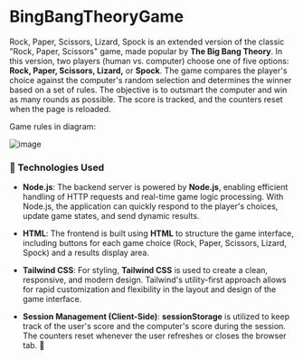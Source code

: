 # BingBangTheoryGame

Rock, Paper, Scissors, Lizard, Spock is an extended version of the classic "Rock, Paper, Scissors" game, made popular by **The Big Bang Theory**. 
In this version, two players (human vs. computer) choose one of five options: **Rock, Paper, Scissors, Lizard,** or **Spock**. The game compares the player's choice against the computer's random selection and determines the winner based on a set of rules. The objective is to outsmart the computer and win as many rounds as possible. The score is tracked, and the counters reset when the page is reloaded.

Game rules in diagram:

![image](https://github.com/user-attachments/assets/ece20bee-f6af-4e44-ab4d-27932af84bb8)

### 🚀 Technologies Used

- **Node.js**: The backend server is powered by **Node.js**, enabling efficient handling of HTTP requests and real-time game logic processing. With Node.js, the application can quickly respond to the player's choices, update game states, and send dynamic results.

- **HTML**: The frontend is built using **HTML** to structure the game interface, including buttons for each game choice (Rock, Paper, Scissors, Lizard, Spock) and a results display area.

- **Tailwind CSS**: For styling, **Tailwind CSS** is used to create a clean, responsive, and modern design. Tailwind's utility-first approach allows for rapid customization and flexibility in the layout and design of the game interface.

- **Session Management (Client-Side)**: **sessionStorage** is utilized to keep track of the user's score and the computer's score during the session. The counters reset whenever the user refreshes or closes the browser tab. 🔄
